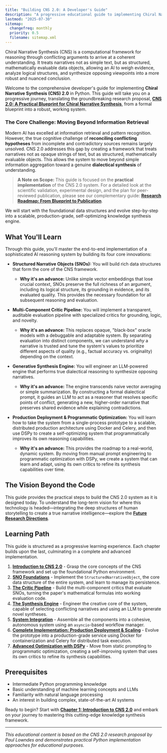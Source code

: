 ```yaml
---
title: "Building CNS 2.0: A Developer's Guide"
description: "A progressive educational guide to implementing Chiral Narrative Synthesis 2.0 in Python"
lastmod: "2025-07-30"
sitemap:
  changefreq: monthly
  priority: 0.5
  filename: sitemap.xml
---
```


Chiral Narrative Synthesis (CNS) is a computational framework for reasoning through conflicting arguments to arrive at a coherent understanding. It treats narratives not as simple text, but as structured, mathematically evaluable data objects, allowing an AI to weigh evidence, analyze logical structures, and synthesize opposing viewpoints into a more robust and nuanced conclusion.

Welcome to the comprehensive developer's guide for implementing **Chiral Narrative Synthesis (CNS) 2.0** in Python. This guide will take you on a progressive journey, translating the groundbreaking research proposal, **[CNS 2.0: A Practical Blueprint for Chiral Narrative Synthesis](/guides/cns-2.0-research-roadmap/blueprint/)**, from a formal blueprint into a robust, working system.

### The Core Challenge: Moving Beyond Information Retrieval

Modern AI has excelled at information retrieval and pattern recognition. However, the true cognitive challenge of **reconciling conflicting hypotheses** from incomplete and contradictory sources remains largely unsolved. CNS 2.0 addresses this gap by creating a framework that treats narratives not as opaque strings of text, but as structured, mathematically evaluable objects. This allows the system to move beyond simple information aggregation toward a genuine **dialectical synthesis** of understanding.

> **A Note on Scope:** This guide is focused on the **practical implementation** of the CNS 2.0 system. For a detailed look at the scientific validation, experimental design, and the plan for peer-reviewed publication, please see our complementary guide: **[Research Roadmap: From Blueprint to Publication](/guides/cns-2.0-research-roadmap/)**.

We will start with the foundational data structures and evolve step-by-step into a scalable, production-grade, self-optimizing knowledge synthesis engine.

## What You'll Learn

Through this guide, you'll master the end-to-end implementation of a sophisticated AI reasoning system by building its four core innovations:

-   **Structured Narrative Objects (SNOs):** You will build rich data structures that form the core of the CNS framework.
    -   **Why it's an advance:** Unlike simple vector embeddings that lose crucial context, SNOs preserve the full richness of an argument, including its logical structure, its grounding in evidence, and its evaluated quality. This provides the necessary foundation for all subsequent reasoning and evaluation.

-   **Multi-Component Critic Pipeline:** You will implement a transparent, auditable evaluation pipeline with specialized critics for grounding, logic, and novelty.
    -   **Why it's an advance:** This replaces opaque, "black-box" oracle models with a debuggable and adaptable system. By separating evaluation into distinct components, we can understand *why* a narrative is trusted and tune the system's values to prioritize different aspects of quality (e.g., factual accuracy vs. originality) depending on the context.

-   **Generative Synthesis Engine:** You will engineer an LLM-powered engine that performs true dialectical reasoning to synthesize opposing narratives.
    -   **Why it's an advance:** The engine transcends naive vector averaging or simple summarization. By constructing a formal dialectical prompt, it guides an LLM to act as a reasoner that resolves specific points of conflict, generating a new, higher-order narrative that preserves shared evidence while explaining contradictions.

-   **Production Deployment & Programmatic Optimization:** You will learn how to take the system from a single-process prototype to a scalable, distributed production architecture using Docker and Celery, and then use DSPy to create a self-optimizing system that programmatically improves its own reasoning capabilities.
    -   **Why it's an advance:** This provides the roadmap to a real-world, dynamic system. By moving from manual prompt engineering to programmatic optimization with DSPy, we create a system that can learn and adapt, using its own critics to refine its synthesis capabilities over time.

## The Vision Beyond the Code

This guide provides the practical steps to build the CNS 2.0 system as it is designed today. To understand the long-term vision for where this technology is headed—integrating the deep structures of human storytelling to create a true narrative intelligence—explore the **[Future Research Directions](/guides/cns-2.0-research-roadmap/future-research-directions/)**.

## Learning Path

This guide is structured as a progressive learning experience. Each chapter builds upon the last, culminating in a complete and advanced implementation.

1.  **[Introduction to CNS 2.0](/guides/building-cns-2.0-developers-guide/chapter-1-introduction/)** - Grasp the core concepts of the CNS framework and set up the foundational Python environment.
2.  **[SNO Foundations](/guides/building-cns-2.0-developers-guide/chapter-2-sno-foundations/)** - Implement the `StructuredNarrativeObject`, the core data structure of the entire system, and learn to manage its persistence.
3.  **[The Critic Pipeline](/guides/building-cns-2.0-developers-guide/chapter-3-critic-pipeline/)** - Build the multi-component critics that evaluate SNOs, turning the paper's mathematical formulas into working evaluation code.
4.  **[The Synthesis Engine](/guides/building-cns-2.0-developers-guide/chapter-4-synthesis-engine/)** - Engineer the creative core of the system, capable of selecting conflicting narratives and using an LLM to generate novel syntheses.
5.  **[System Integration](/guides/building-cns-2.0-developers-guide/chapter-5-system-integration/)** - Assemble all the components into a cohesive, autonomous system using an `asyncio`-based workflow manager.
6.  **[Complete Implementation: Production Deployment & Scaling](/guides/building-cns-2.0-developers-guide/chapter-6-complete-implementation/)** - Evolve the prototype into a production-grade service using Docker for containerization and Celery for distributed task execution.
7.  **[Advanced Optimization with DSPy](/guides/building-cns-2.0-developers-guide/chapter-7-dspy-integration/)** - Move from static prompting to programmatic optimization, creating a self-improving system that uses its own critics to refine its synthesis capabilities.

## Prerequisites

- Intermediate Python programming knowledge
- Basic understanding of machine learning concepts and LLMs
- Familiarity with natural language processing
- An interest in building complex, state-of-the-art AI systems

Ready to begin? Start with **[Chapter 1: Introduction to CNS 2.0](/guides/building-cns-2.0-developers-guide/chapter-1-introduction/)** and embark on your journey to mastering this cutting-edge knowledge synthesis framework.

---

*This educational content is based on the CNS 2.0 research proposal by Paul Lowndes and demonstrates practical Python implementation approaches for educational purposes.*
